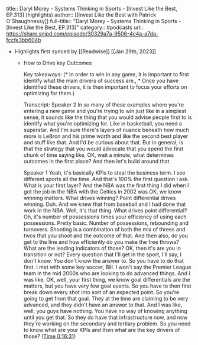 title:: Daryl Morey - Systems Thinking in Sports - [Invest Like the Best, EP.313] (highlights)
author:: [[Invest Like the Best with Patrick O'Shaughnessy]]
full-title:: "Daryl Morey - Systems Thinking in Sports - [Invest Like the Best, EP.313]"
category:: #podcasts
url:: https://share.snipd.com/episode/30329a7a-9506-4c4a-a7da-fccfe3bb604b

- Highlights first synced by [[Readwise]] [[Jan 29th, 2023]]
	- How to Drive key Outcomes
	  
	  Key takeaways:
	  (* In order to win in any game, it is important to first identify what the main drivers of success are., * Once you have identified these drivers, it is then important to focus your efforts on optimizing for them.)
	  
	  Transcript:
	  Speaker 2
	  In so many of these examples where you're entering a new game and you're trying to win just like in a simplest sense, it sounds like the thing that you would advise people first to is identify what you're optimizing for. Like in basketball, you need a superstar. And I'm sure there's layers of nuance beneath how much more is LeBron and his prime worth and like the second best player and stuff like that. And I'd be curious about that. But in general, is that the strategy that you would advocate that you spend the first chunk of time saying like, OK, wait a minute, what determines outcomes in the first place? And then let's build around that.
	  
	  Speaker 1
	  Yeah, it's basically KPIs to steal the business term. I see different sports all the time. And that's 100% the first question I ask. What is your first layer? And the NBA was the first thing I did when I got the job in the NBA with the Celtics in 2002 was OK, we know winning matters. What drives winning? Point differential drives winning. Duh. And we knew that from baseball and I had done that work in the NBA. Well, it's that thing. What drives point differential? Oh, it's number of possessions times your efficiency of using each possessions. Pretty basic. Number of possessions, rebounding and turnovers. Shooting is a combination of both the mix of threes and twos that you shoot and the outcome of that. And then also, do you get to the line and how efficiently do you make the free throws? What are the leading indicators of those? OK, then it's are you in transition or not? Every question that I'll get in the sport, I'll say, I don't know. You don't know the answer to. So you have to do that first. I met with some key soccer, Bill. I won't say the Premier League team in the mid 2000s who are looking to do advanced things. And I was like, OK, well, your first thing, we know goal differentials are the matters, but you have very few goal events. So you have to then first break down every shot into sort of an expected point. So you're going to get from that goal. They at the time are claiming to be very advanced, and they didn't have an answer to that. And I was like, well, you guys have nothing. You have no way of knowing anything until you get that. So they do have that infrastructure now, and now they're working on the secondary and tertiary problem. So you need to know what are your KPIs and then what are the key drivers of those? ([Time 0:16:31](https://share.snipd.com/snip/7b89801e-2af9-48c5-9b89-0bd13d6bf40d))